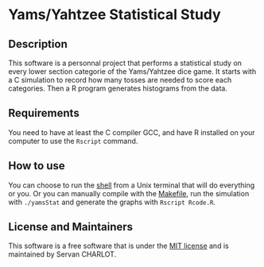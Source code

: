 # Yams/Yahtzee Statistical Study

## Description

This software is a personnal project that performs a statistical study on every lower section categorie of the Yams/Yahtzee dice game. It starts with a C simulation to record how many tosses are needed to score each categories. Then a R program generates histograms from the data.

## Requirements

You need to have at least the C compiler GCC, and have R installed on your computer to use the `Rscript` command.

## How to use

You can choose to run the [shell](run.sh) from a Unix terminal that will do everything or you. Or you can manually compile with the [Makefile](Makefile), run the simulation with `./yamsStat` and generate the graphs with `Rscript Rcode.R`.

## License and Maintainers

This software is a free software that is under the [MIT license](LICENSE) and is 
maintained by Servan CHARLOT.
